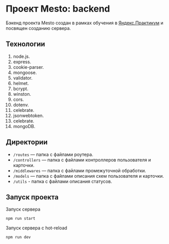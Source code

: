 # Проект Mesto: backend

Бэкенд проекта Mesto создан в рамках обучения в [Яндекс.Практикум](https://praktikum.yandex.ru/) и посвящен созданию сервера. 

## Технологии

1. node.js.
2. express.
3. cookie-parser.
4. mongoose.
5. validator.
6. helmet.
7. bcrypt.
8. winston.
9. cors.
10. dotenv.
11. celebrate.
12. jsonwebtoken.
13. celebrate.
14. mongoDB.

## Директории

* `/routes` — папка с файлами роутера.
* `/controllers` — папка с файлами контроллеров пользователя и карточки.  
* `/middlewares` — папка с файлами промежуточной обработки.
* `/models` — папка с файлами описания схем пользователя и карточки. 
* `/utils` - папка с файлами описания статусов.

## Запуск проекта

Запуск сервера

```
npm run start
```

Запуск сервера с hot-reload

```
npm run dev
```
